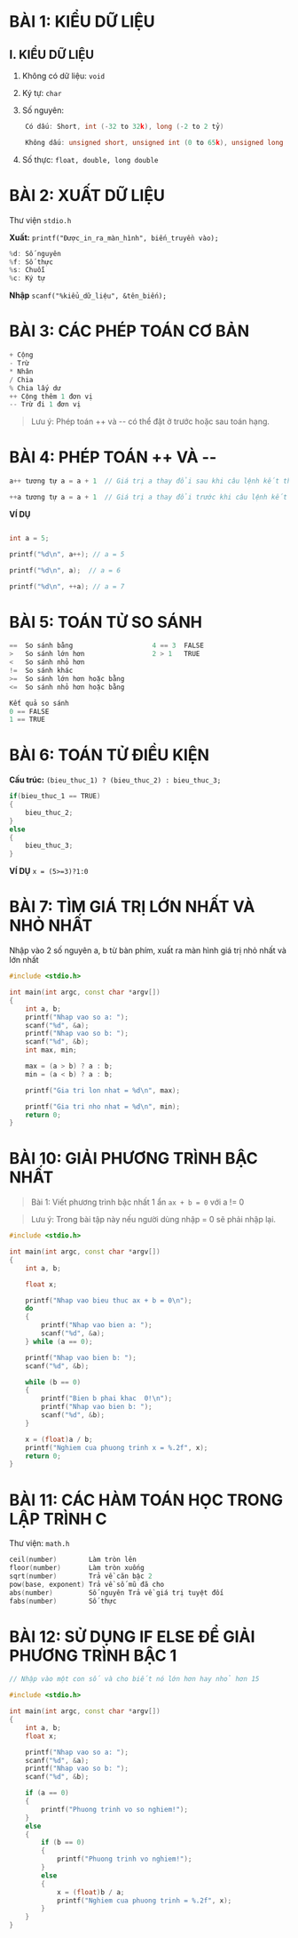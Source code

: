 # BÀI 1: KIỂU DỮ LIỆU

## I. KIỂU DỮ LIỆU

1. Không có dữ liệu: `void`

2. Ký tự: `char`

3. Số nguyên: 

``` cpp   
    Có dấu: Short, int (-32 to 32k), long (-2 to 2 tỷ)

    Không dấu: unsigned short, unsigned int (0 to 65k), unsigned long (0 to 4 tỷ)
```

4. Số thực: `float, double, long double`

# BÀI 2: XUẤT DỮ LIỆU

Thư viện `stdio.h`

**Xuất:** `printf("Được_in_ra_màn_hình", biến_truyền vào);`

``` cpp
%d: Số nguyên
%f: Số thực
%s: Chuỗi
%c: Ký tự
```

**Nhập** `scanf("%kiểu_dữ_liệu", &tên_biến);`

# BÀI 3: CÁC PHÉP TOÁN CƠ BẢN

``` cpp
+ Cộng
- Trừ
* Nhân
/ Chia
% Chia lấy dư
++ Cộng thêm 1 đơn vị
-- Trừ đi 1 đơn vị
```

>Lưu ý: Phép toán ++ và -- có thể đặt ở trước hoặc sau toán hạng.

# BÀI 4: PHÉP TOÁN ++ VÀ --

``` cpp
a++ tương tự a = a + 1  // Giá trị a thay đổi sau khi câu lệnh kết thúc

++a tương tự a = a + 1  // Giá trị a thay đổi trước khi câu lệnh kết thúc
```

**VÍ DỤ**

``` cpp

int a = 5;

printf("%d\n", a++); // a = 5

printf("%d\n", a);  // a = 6

printf("%d\n", ++a); // a = 7 
```

# BÀI 5: TOÁN TỬ SO SÁNH

``` cpp
==  So sánh bằng                    4 == 3  FALSE
>   So sánh lớn hơn                 2 > 1   TRUE
<   So sánh nhỏ hơn
!=  So sánh khác
>=  So sánh lớn hơn hoặc bằng
<=  So sánh nhỏ hơn hoặc bằng

Kết quả so sánh
0 == FALSE
1 == TRUE
```

# BÀI 6: TOÁN TỬ ĐIỀU KIỆN

**Cấu trúc:**  `(bieu_thuc_1) ? (bieu_thuc_2) : bieu_thuc_3;`

```cpp 
if(bieu_thuc_1 == TRUE)
{
    bieu_thuc_2;
}
else
{
    bieu_thuc_3;
}
```

**VÍ DỤ** `x = (5>=3)?1:0`

# BÀI 7: TÌM GIÁ TRỊ LỚN NHẤT VÀ NHỎ NHẤT

Nhập vào 2 số nguyên a, b từ bàn phím, xuất ra màn hình giá trị nhỏ nhất và lớn nhất

```cpp 
#include <stdio.h>

int main(int argc, const char *argv[])
{
    int a, b;
    printf("Nhap vao so a: ");
    scanf("%d", &a);
    printf("Nhap vao so b: ");
    scanf("%d", &b);
    int max, min;

    max = (a > b) ? a : b;
    min = (a < b) ? a : b;

    printf("Gia tri lon nhat = %d\n", max);

    printf("Gia tri nho nhat = %d\n", min);
    return 0;
}
```

# BÀI 10: GIẢI PHƯƠNG TRÌNH BẬC NHẤT

>Bài 1: Viết phương trình bậc nhất 1 ẩn `ax + b = 0` với a != 0

>Lưu ý: Trong bài tập này nếu người dùng nhập = 0 sẽ phải nhập lại.

``` cpp
#include <stdio.h>

int main(int argc, const char *argv[])
{
    int a, b;

    float x;

    printf("Nhap vao bieu thuc ax + b = 0\n");
    do
    {
        printf("Nhap vao bien a: ");
        scanf("%d", &a);
    } while (a == 0);

    printf("Nhap vao bien b: ");
    scanf("%d", &b);

    while (b == 0)
    {
        printf("Bien b phai khac  0!\n");
        printf("Nhap vao bien b: ");
        scanf("%d", &b);
    }

    x = (float)a / b;
    printf("Nghiem cua phuong trinh x = %.2f", x);
    return 0;
}
```

# BÀI 11: CÁC HÀM TOÁN HỌC TRONG LẬP TRÌNH C

Thư viện: `math.h`

``` cpp
ceil(number)        Làm tròn lên
floor(number)       Làm tròn xuống
sqrt(number)        Trả về căn bậc 2
pow(base, exponent) Trả về số mũ đã cho
abs(number)         Số nguyên Trả về giá trị tuyệt đối
fabs(number)        Số thực
```
# BÀI 12: SỬ DỤNG IF ELSE ĐỂ GIẢI PHƯƠNG TRÌNH BẬC 1

```cpp
// Nhập vào một con số và cho biết nó lớn hơn hay nhỏ hơn 15

#include <stdio.h>

int main(int argc, const char *argv[])
{
    int a, b;
    float x;

    printf("Nhap vao so a: ");
    scanf("%d", &a);
    printf("Nhap vao so b: ");
    scanf("%d", &b);

    if (a == 0)
    {
        printf("Phuong trinh vo so nghiem!");
    }
    else
    {
        if (b == 0)
        {
            printf("Phuong trinh vo nghiem!");
        }
        else
        {
            x = (float)b / a;
            printf("Nghiem cua phuong trinh = %.2f", x);
        }
    }
}
```








     